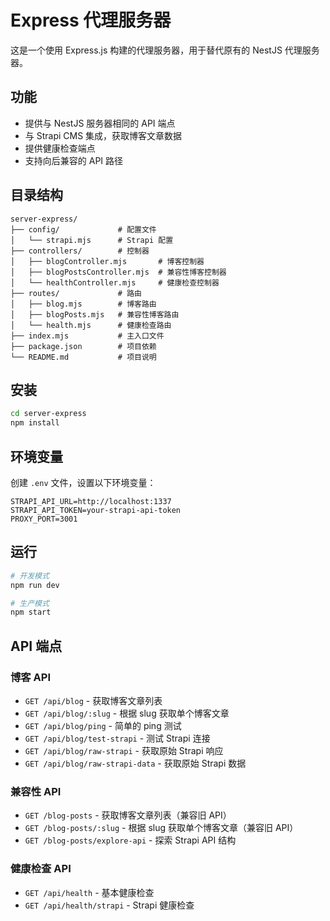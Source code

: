 # Express 代理服务器

这是一个使用 Express.js 构建的代理服务器，用于替代原有的 NestJS 代理服务器。

## 功能

- 提供与 NestJS 服务器相同的 API 端点
- 与 Strapi CMS 集成，获取博客文章数据
- 提供健康检查端点
- 支持向后兼容的 API 路径

## 目录结构

```
server-express/
├── config/             # 配置文件
│   └── strapi.mjs      # Strapi 配置
├── controllers/        # 控制器
│   ├── blogController.mjs       # 博客控制器
│   ├── blogPostsController.mjs  # 兼容性博客控制器
│   └── healthController.mjs     # 健康检查控制器
├── routes/             # 路由
│   ├── blog.mjs        # 博客路由
│   ├── blogPosts.mjs   # 兼容性博客路由
│   └── health.mjs      # 健康检查路由
├── index.mjs           # 主入口文件
├── package.json        # 项目依赖
└── README.md           # 项目说明
```

## 安装

```bash
cd server-express
npm install
```

## 环境变量

创建 `.env` 文件，设置以下环境变量：

```
STRAPI_API_URL=http://localhost:1337
STRAPI_API_TOKEN=your-strapi-api-token
PROXY_PORT=3001
```

## 运行

```bash
# 开发模式
npm run dev

# 生产模式
npm start
```

## API 端点

### 博客 API

- `GET /api/blog` - 获取博客文章列表
- `GET /api/blog/:slug` - 根据 slug 获取单个博客文章
- `GET /api/blog/ping` - 简单的 ping 测试
- `GET /api/blog/test-strapi` - 测试 Strapi 连接
- `GET /api/blog/raw-strapi` - 获取原始 Strapi 响应
- `GET /api/blog/raw-strapi-data` - 获取原始 Strapi 数据

### 兼容性 API

- `GET /blog-posts` - 获取博客文章列表（兼容旧 API）
- `GET /blog-posts/:slug` - 根据 slug 获取单个博客文章（兼容旧 API）
- `GET /blog-posts/explore-api` - 探索 Strapi API 结构

### 健康检查 API

- `GET /api/health` - 基本健康检查
- `GET /api/health/strapi` - Strapi 健康检查
